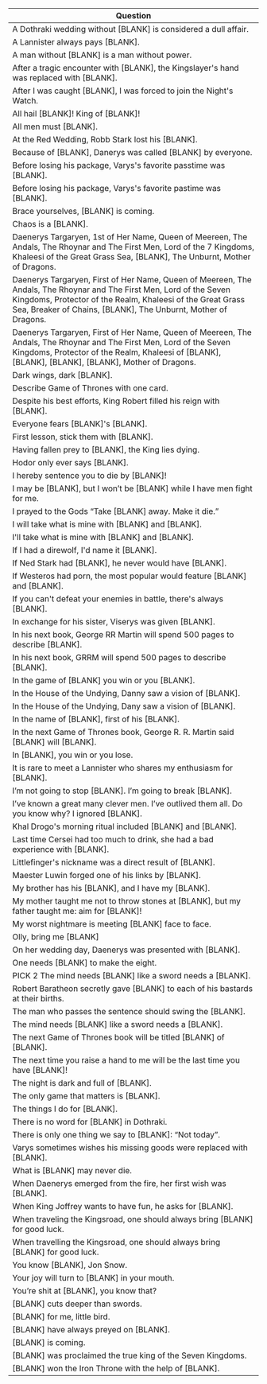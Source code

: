 Question |
--- |
A Dothraki wedding without [BLANK] is considered a dull affair. |
A Lannister always pays [BLANK]. |
A man without [BLANK] is a man without power. |
After a tragic encounter with [BLANK], the Kingslayer's hand was replaced with [BLANK]. |
After I was caught [BLANK], I was forced to join the Night's Watch. |
All hail [BLANK]! King of [BLANK]! |
All men must [BLANK]. |
At the Red Wedding, Robb Stark lost his [BLANK]. |
Because of [BLANK], Danerys was called [BLANK] by everyone. |
Before losing his package, Varys's favorite passtime was [BLANK]. |
Before losing his package, Varys's favorite pastime was [BLANK]. |
Brace yourselves, [BLANK] is coming. |
Chaos is a [BLANK]. |
Daenerys Targaryen, 1st of Her Name, Queen of Meereen, The Andals, The Rhoynar and The First Men, Lord of the 7 Kingdoms, Khaleesi of the Great Grass Sea, [BLANK], The Unburnt, Mother of Dragons. |
Daenerys Targaryen, First of Her Name, Queen of Meereen, The Andals, The Rhoynar and The First Men, Lord of the Seven Kingdoms, Protector of the Realm, Khaleesi of the Great Grass Sea, Breaker of Chains, [BLANK], The Unburnt, Mother of Dragons. |
Daenerys Targaryen, First of Her Name, Queen of Meereen, The Andals, The Rhoynar and The First Men, Lord of the Seven Kingdoms, Protector of the Realm, Khaleesi of [BLANK], [BLANK], [BLANK], [BLANK], Mother of Dragons. |
Dark wings, dark [BLANK]. |
Describe Game of Thrones with one card. |
Despite his best efforts, King Robert filled his reign with [BLANK]. |
Everyone fears [BLANK]'s [BLANK]. |
First lesson, stick them with [BLANK]. |
Having fallen prey to [BLANK], the King lies dying. |
Hodor only ever says [BLANK]. |
I hereby sentence you to die by [BLANK]! |
I may be [BLANK], but I won’t be [BLANK] while I have men fight for me. |
I prayed to the Gods &ldquo;Take [BLANK] away. Make it die.&rdquo; |
I will take what is mine with [BLANK] and [BLANK]. |
I'll take what is mine with [BLANK] and [BLANK]. |
If I had a direwolf, I'd name it [BLANK]. |
If Ned Stark had [BLANK], he never would have [BLANK]. |
If Westeros had porn, the most popular would feature [BLANK] and [BLANK]. |
If you can't defeat your enemies in battle, there's always [BLANK]. |
In exchange for his sister, Viserys was given [BLANK]. |
In his next book, George RR Martin will spend 500 pages to describe [BLANK]. |
In his next book, GRRM will spend 500 pages to describe [BLANK]. |
In the game of [BLANK] you win or you [BLANK]. |
In the House of the Undying, Danny saw a vision of [BLANK]. |
In the House of the Undying, Dany saw a vision of [BLANK]. |
In the name of [BLANK], first of his [BLANK]. |
In the next Game of Thrones book, George R. R. Martin said [BLANK] will [BLANK]. |
In [BLANK], you win or you lose. |
It is rare to meet a Lannister who shares my enthusiasm for [BLANK]. |
I’m not going to stop [BLANK]. I’m going to break [BLANK]. |
I’ve known a great many clever men. I’ve outlived them all. Do you know why? I ignored [BLANK]. |
Khal Drogo's morning ritual included [BLANK] and [BLANK]. |
Last time Cersei had too much to drink, she had a bad experience with [BLANK]. |
Littlefinger's nickname was a direct result of [BLANK]. |
Maester Luwin forged one of his links by [BLANK]. |
My brother has his [BLANK], and I have my [BLANK]. |
My mother taught me not to throw stones at [BLANK], but my father taught me: aim for [BLANK]! |
My worst nightmare is meeting [BLANK] face to face. |
Olly, bring me [BLANK] |
On her wedding day, Daenerys was presented with [BLANK]. |
One needs [BLANK] to make the eight. |
PICK 2 The mind needs [BLANK] like a sword needs a [BLANK]. |
Robert Baratheon secretly gave [BLANK] to each of his bastards at their births. |
The man who passes the sentence should swing the [BLANK]. |
The mind needs [BLANK] like a sword needs a [BLANK]. |
The next Game of Thrones book will be titled [BLANK] of [BLANK]. |
The next time you raise a hand to me will be the last time you have [BLANK]! |
The night is dark and full of [BLANK]. |
The only game that matters is [BLANK]. |
The things I do for [BLANK]. |
There is no word for [BLANK] in Dothraki. |
There is only one thing we say to [BLANK]: &ldquo;Not today&rdquo;. |
Varys sometimes wishes his missing goods were replaced with [BLANK]. |
What is [BLANK] may never die. |
When Daenerys emerged from the fire, her first wish was [BLANK]. |
When King Joffrey wants to have fun, he asks for [BLANK]. |
When traveling the Kingsroad, one should always bring [BLANK] for good luck. |
When travelling the Kingsroad, one should always bring [BLANK] for good luck. |
You know [BLANK], Jon Snow. |
Your joy will turn to [BLANK] in your mouth. |
You’re shit at [BLANK], you know that? |
[BLANK] cuts deeper than swords. |
[BLANK] for me, little bird. |
[BLANK] have always preyed on [BLANK]. |
[BLANK] is coming. |
[BLANK] was proclaimed the true king of the Seven Kingdoms. |
[BLANK] won the Iron Throne with the help of [BLANK]. |
